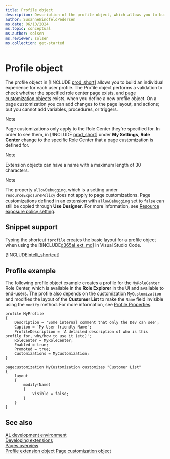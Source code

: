 ```yaml
---
title: Profile object
description: Description of the profile object, which allows you to build an individual experience for each user profile.
author: SusanneWindfeldPedersen
ms.date: 06/10/2024
ms.topic: conceptual
ms.author: solsen
ms.reviewer: solsen
ms.collection: get-started
---
```


# Profile object

The profile object in [!INCLUDE [prod_short](includes/prod_short.md)] allows you to build an individual experience for each user profile. The Profile object performs a validation to check whether the specified role center page exists, and [page customization objects](devenv-page-customization-object.md) exists, when you define a new profile object. On a page customization you can add changes to the page layout, and actions; but you cannot add variables, procedures, or triggers. 

> [!NOTE]  
> Page customizations only apply to the Role Center they're specified for. In order to see them, in [!INCLUDE [prod_short](includes/prod_short.md)] under **My Settings**, **Role Center** change to the specific Role Center that a page customization is defined for.

> [!NOTE]  
> Extension objects can have a name with a maximum length of 30 characters.

> [!NOTE]  
> The property `allowDebugging`, which is a setting under `resourceExposurePolicy` does not apply to page customizations. Page customizations defined in an extension with `allowDebugging` set to `false` can still be copied through **Use Designer**. For more information, see [Resource exposure policy setting](devenv-security-settings-and-ip-protection.md).

## Snippet support

Typing the shortcut `tprofile` creates the basic layout for a profile object when using the [!INCLUDE[d365al_ext_md](../includes/d365al_ext_md.md)] in Visual Studio Code.

[!INCLUDE[intelli_shortcut](includes/intelli_shortcut.md)]

## Profile example

The following profile object example creates a profile for the `MyRoleCenter` Role Center, which is available in the **Role Explorer** in the UI and available to end-users. The profile also depends on the customization `MyCustomization` and modifies the layout of the **Customer List** to make the `Name` field invisible using the `modify` method. For more information, see [Profile Properties](properties/devenv-profile-properties.md).

```AL
profile MyProfile
{ 
    Description = 'Some internal comment that only the Dev can see'; 
    Caption = 'My User-friendly Name'; 
    ProfileDescription = 'A detailed description of who is this profile for, why/how to use it (etc)'; 
    RoleCenter = MyRoleCenter; 
    Enabled = true; 
    Promoted = true; 
    Customizations = MyCustomization;
} 

pagecustomization MyCustomization customizes "Customer List"
{
    layout
    {
        modify(Name)
        {
            Visible = false;
        }
    }
}
```

## See also  

[AL development environment](devenv-reference-overview.md)  
[Developing extensions](devenv-dev-overview.md)  
[Pages overview](devenv-pages-overview.md)  
[Profile extension object](devenv-profile-extension-object.md)
[Page customization object](devenv-page-customization-object.md)
